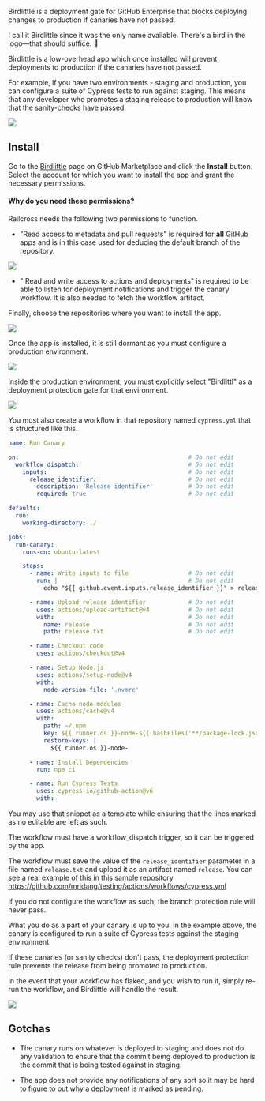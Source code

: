 Birdlittle is a deployment gate for GitHub Enterprise that
blocks deploying changes to production if canaries have not passed.

I call it Birdlittle since it was the only name available. There's
a bird in the logo—that should suffice. 🐧

Birdlittle is a low-overhead app which once installed will prevent 
deployments to production if the canaries have not passed.

For example, if you have two environments - staging and production, you can configure
a suite of Cypress tests to run against staging.
This means that any developer who promotes a staging release to production 
will know that the sanity-checks have passed.

![](https://github.com/mridang/birdlittle/assets/327432/29a5eb2d-7306-40ef-8843-9520313dc456)

## Install

Go to the [Birdlittle](https://github.com/apps/birdlittle) page on
GitHub Marketplace and click the **Install** button. Select the account
for which you want to install the app and grant the necessary permissions.

#### Why do you need these permissions?

Railcross needs the following two permissions to function.

- "Read access to metadata and pull requests" is required for **all**
  GitHub apps and is in this case used for deducing the default branch
  of the repository.

![](https://github.com/mridang/railcross/assets/327432/273bb703-4725-40d0-8b7c-8cac55589991)

- " Read and write access to actions and deployments" is required to be 
able to listen for deployment notifications and trigger the canary workflow.
It is also needed to fetch the workflow artifact. 

Finally, choose the repositories where you want to install the app.

![](https://github.com/mridang/railcross/assets/327432/c4c4ecf8-40bc-4973-b9c4-ff84059d8518)

Once the app is installed, it is still dormant as you must configure a 
production environment.

![](https://github.com/mridang/birdlittle/assets/327432/9207342b-6da4-463a-997d-82c09e5b2df1)

Inside the production environment, you must explicitly select "Birdlittl" as a 
deployment protection gate for that environment.

![](https://github.com/mridang/birdlittle/assets/327432/91f1e1d9-6eb6-4065-b9cc-c3aa780a86d4)

You must also create a workflow in that repository named `cypress.yml` that 
is structured like this.

```yaml
name: Run Canary

on:                                                # Do not edit
  workflow_dispatch:                               # Do not edit
    inputs:                                        # Do not edit
      release_identifier:                          # Do not edit
        description: 'Release identifier'          # Do not edit
        required: true                             # Do not edit

defaults:
  run:
    working-directory: ./

jobs:
  run-canary:
    runs-on: ubuntu-latest

    steps:
      - name: Write inputs to file                 # Do not edit
        run: |                                     # Do not edit
          echo "${{ github.event.inputs.release_identifier }}" > release.txt

      - name: Upload release identifier            # Do not edit
        uses: actions/upload-artifact@v4           # Do not edit
        with:                                      # Do not edit
          name: release                            # Do not edit
          path: release.txt                        # Do not edit

      - name: Checkout code
        uses: actions/checkout@v4

      - name: Setup Node.js
        uses: actions/setup-node@v4
        with:
          node-version-file: '.nvmrc'

      - name: Cache node modules
        uses: actions/cache@v4
        with:
          path: ~/.npm
          key: ${{ runner.os }}-node-${{ hashFiles('**/package-lock.json') }}
          restore-keys: |
            ${{ runner.os }}-node-

      - name: Install Dependencies
        run: npm ci

      - name: Run Cypress Tests
        uses: cypress-io/github-action@v6
        with:
```

You may use that snippet as a template while ensuring that the lines marked
as no editable are left as such. 

The workflow must have a workflow_dispatch trigger, so it can be triggered by
the app.

The workflow must save the value of the `release_identifier` parameter in a
file named `release.txt` and upload it as an artifact named `release`.
You can see a real example of this in this sample repository 
https://github.com/mridang/testing/actions/workflows/cypress.yml

If you do not configure the workflow as such, the branch protection rule will
never pass.

What you do as a part of your canary is up to you. In the example above, the
canary is configured to run a suite of Cypress tests against the staging
environment.

If these canaries (or sanity checks) don't pass, the deployment protection
rule prevents the release from being promoted to production.

In the event that your workflow has flaked, and you wish to run it, 
simply re-run the workflow, and Birdlittle will handle the result.

![](https://github.com/mridang/birdlittle/assets/327432/eb7f132f-aeb9-4feb-be4a-2dfea91cd50e)

## Gotchas

- The canary runs on whatever is deployed to staging and does not do any
validation to ensure that the commit being deployed to production is the
commit that is being tested against in staging.

- The app does not provide any notifications of any sort so it may be hard
to figure to out why a deployment is marked as pending.
